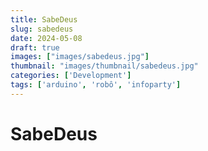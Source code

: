 ```yaml
---
title: SabeDeus
slug: sabedeus
date: 2024-05-08
draft: true
images: ["images/sabedeus.jpg"]
thumbnail: "images/thumbnail/sabedeus.jpg"
categories: ['Development']
tags: ['arduino', 'robô', 'infoparty']
---
```


# SabeDeus

